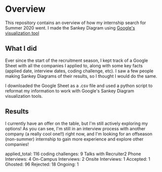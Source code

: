 # Overview

This repository contains an overview of how my internship search for Summer 2020 went. I made the Sankey Diagram using [Google's visualization tool](https://developers.google.com/chart/interactive/docs/gallery/sankey)

## What I did 
Ever since the start of the recruitment season, I kept track of a Google Sheet with all the companies I applied to, along with some key facts (applied date, interview dates, coding challenge, etc). I saw a few people making Sankey Diagrams of their results, so I thought I would do the same. 

I downloaded the Google Sheet as a .csv file and used a python script to reformat my information to work with Google's Sankey Diagram visualization tools. 

## Results 

I currently have an offer on the table, but I'm still actively exploring my options! As you can see, I'm still in an interview process with another company (a really cool one!!) right now, and I'm looking for an offseason (non-summer) internship to gain more experience and explore other companies!

applied_total: 116
coding challenges: 9
Talks with Recruiter2
Phone Interviews: 4
On-Campus Interviews: 2
Onsite Interviews: 1
Accepted: 1
Ghosted: 96
Rejected: 18
Ongoing: 1
 
